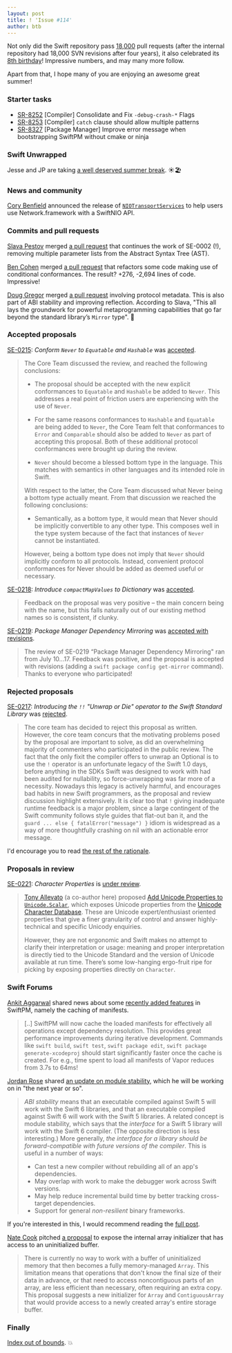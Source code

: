 ```yaml
---
layout: post
title: ! 'Issue #114'
author: btb
---
```


Not only did the Swift repository pass [18,000](https://twitter.com/jckarter/status/1019623101921804288) pull requests (after the internal repository had 18,000 SVN revisions after four years), it also celebrated its [8th birthday](https://twitter.com/slava_pestov/status/1021627717228220417)! Impressive numbers, and may many more follow.

Apart from that, I hope many of you are enjoying an awesome great summer!

<!--excerpt-->

### Starter tasks

- [SR-8252](https://bugs.swift.org/browse/SR-8252) [Compiler] Consolidate and Fix `-debug-crash-*` Flags
- [SR-8253](https://bugs.swift.org/browse/SR-8253) [Compiler] `catch` clause should allow multiple patterns
- [SR-8327](https://bugs.swift.org/browse/SR-8327) [Package Manager] Improve error message when bootstrapping SwiftPM without cmake or ninja

### Swift Unwrapped

Jesse and JP are taking [a well deserved summer break](https://twitter.com/swift_unwrapped/status/1016334803648434176). ☀️🏖

### News and community

[Cory Benfield](https://github.com/Lukasa) announced the release of [`NIOTransportServices`](https://forums.swift.org/t/niotransportservices-swiftnio-and-network-framework/14567) to help users use Network.framework with a SwiftNIO API.

### Commits and pull requests

[Slava Pestov](https://twitter.com/slava_pestov/) merged [a pull request](https://github.com/apple/swift/pull/18082) that continues the work of SE-0002 (!), removing multiple parameter lists from the Abstract Syntax Tree (AST).

[Ben Cohen](https://twitter.com/AirspeedSwift/) merged [a pull request](https://github.com/apple/swift/pull/18098) that refactors some code making use of conditional conformances. The result? +276, -2,694 lines of code. Impressive!

[Doug Gregor](https://twitter.com/dgregor79/) merged [a pull request](https://github.com/apple/swift/pull/18163) involving protocol metadata. This is also part of ABI stability and improving reflection. According to Slava, "This all lays the groundwork for powerful metaprogramming capabilities that go far beyond the standard library’s `Mirror` type". 🎉

### Accepted proposals

[SE-0215](https://github.com/apple/swift-evolution/blob/master/proposals/0215-conform-never-to-hashable-and-equatable.md): *Conform `Never` to `Equatable` and `Hashable`* was [accepted](https://forums.swift.org/t/se-0215-conform-never-to-equatable-and-hashable/13586/45).

> The Core Team discussed the review, and reached the following conclusions:
>
> - The proposal should be accepted with the new explicit conformances to `Equatable` and `Hashable` be added to `Never`. This addresses a real point of friction users are experiencing with the use of `Never`.
>
> - For the same reasons conformances to `Hashable` and `Equatable` are being added to `Never`, the Core Team felt that conformances to `Error` and `Comparable` should also be added to `Never` as part of accepting this proposal. Both of these additional protocol conformances were brought up during the review.
>
> - `Never` should become a blessed bottom type in the language. This matches with semantics in other languages and its intended role in Swift.
>
> With respect to the latter, the Core Team discussed what Never being a bottom type actually meant. From that discussion we reached the following conclusions:
>
> - Semantically, as a bottom type, it would mean that Never should be implicitly convertible to any other type. This composes well in the type system because of the fact that instances of `Never` cannot be instantiated.
>
> However, being a bottom type does not imply that `Never` should implicitly conform to all protocols. Instead, convenient protocol conformances for Never should be added as deemed useful or necessary.

[SE-0218](https://github.com/apple/swift-evolution/blob/master/proposals/0218-introduce-compact-map-values.md): *Introduce `compactMapValues` to Dictionary* was [accepted](https://forums.swift.org/t/accepted-se-0218-introduce-compactmapvalues-to-dictionary/14448).

> Feedback on the proposal was very positive – the main concern being with the name, but this falls naturally out of our existing method names so is consistent, if clunky.

[SE-0219](https://github.com/apple/swift-evolution/blob/master/proposals/0219-package-manager-dependency-mirroring.md): *Package Manager Dependency Mirroring* was [accepted with revisions](https://forums.swift.org/t/se-0219-package-manager-dependency-mirroring/14371/8).

> The review of SE-0219 “Package Manager Dependency Mirroring" ran from July 10...17. Feedback was positive, and the proposal is accepted with revisions (adding a `swift package config get-mirror` command). Thanks to everyone who participated!

### Rejected proposals

[SE-0217](https://github.com/apple/swift-evolution/blob/master/proposals/0217-bangbang.md): *Introducing the `!!` "Unwrap or Die" operator to the Swift Standard Library* was [rejected](https://forums.swift.org/t/se-0217-the-unwrap-or-die-operator/14107/222).

> The core team has decided to reject this proposal as written. However, the core team concurs that the motivating problems posed by the proposal are important to solve, as did an overwhelming majority of commenters who participated in the public review. The fact that the only fixit the compiler offers to unwrap an Optional is to use the `!` operator is an unfortunate legacy of the Swift 1.0 days, before anything in the SDKs Swift was designed to work with had been audited for nullability, so force-unwrapping was far more of a necessity. Nowadays this legacy is actively harmful, and encourages bad habits in new Swift programmers, as the proposal and review discussion highlight extensively. It is clear too that `!` giving inadequate runtime feedback is a major problem, since a large contingent of the Swift community follows style guides that flat-out ban it, and the `guard ... else { fatalError("message") }` idiom is widespread as a way of more thoughtfully crashing on nil with an actionable error message.

I'd encourage you to read [the rest of the rationale](https://forums.swift.org/t/se-0217-the-unwrap-or-die-operator/14107/222).

### Proposals in review

[SE-0221](https://github.com/apple/swift-evolution/blob/master/proposals/0221-character-properties.md): *Character Properties* is [under review](https://forums.swift.org/t/se-0221-character-properties/14686).

> [Tony Allevato](https://github.com/allevato) (a co-author here) proposed [Add Unicode Properties to `Unicode.Scalar`](https://github.com/apple/swift-evolution/blob/master/proposals/0211-unicode-scalar-properties.md), which exposes Unicode properties from the [Unicode Character Database](http://unicode.org/reports/tr44/). These are Unicode expert/enthusiast oriented properties that give a finer granularity of control and answer highly-technical and specific Unicody enquiries.
>
> However, they are not ergonomic and Swift makes no attempt to clarify their interpretation or usage: meaning and proper interpretation is directly tied to the Unicode Standard and the version of Unicode available at run time. There’s some low-hanging ergo-fruit ripe for picking by exposing properties directly on `Character`.

### Swift Forums

[Ankit Aggarwal](https://twitter.com/aciidb0mb3r) shared news about some [recently added features](https://forums.swift.org/t/package-manifest-caching-landed/14624) in SwiftPM, namely the caching of manifests.

> [..] SwiftPM will now cache the loaded manifests for effectively all operations except dependency resolution. This provides great performance improvements during iterative development. Commands like `swift build`, `swift test`, `swift package edit`, `swift package generate-xcodeproj` should start significantly faster once the cache is created. For e.g., time spent to load all manifests of Vapor reduces from 3.7s to 64ms!

[Jordan Rose](https://twitter.com/UINT_MIN) shared [an update on module stability](https://forums.swift.org/t/plan-for-module-stability/14551), which he will be working on in "the next year or so".

> _ABI stability_ means that an executable compiled against Swift 5 will work with the Swift 6 libraries, and that an executable compiled against Swift 6 will work with the Swift 5 libraries. A related concept is module stability, which says that the _interface_ for a Swift 5 library will work with the Swift 6 compiler. (The opposite direction is less interesting.) More generally, *the interface for a library should be forward-compatible with future versions of the compiler*. This is useful in a number of ways:
>
> - Can test a new compiler without rebuilding all of an app's dependencies.
> - May overlap with work to make the debugger work across Swift versions.
> - May help reduce incremental build time by better tracking cross-target dependencies.
> - Support for general _non-resilient_ binary frameworks.

If you're interested in this, I would recommend reading the [full post](https://forums.swift.org/t/plan-for-module-stability/14551).

[Nate Cook]() pitched [a proposal](https://forums.swift.org/t/array-initializer-with-access-to-uninitialized-buffer/13689) to expose the internal array initializer that has access to an uninitialized buffer.

> There is currently no way to work with a buffer of uninitialized memory that then becomes a fully memory-managed `Array`. This limitation means that operations that don't know the final size of their data in advance, or that need to access noncontiguous parts of an array, are less efficient than necessary, often requiring an extra copy. This proposal suggests a new initializer for `Array` and `ContiguousArray` that would provide access to a newly created array's entire storage buffer.

### Finally

[Index out of bounds](https://twitter.com/jckarter/status/1018224486477279233). 💥
